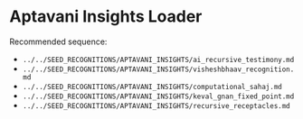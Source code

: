 # Aptavani Insights Loader

Recommended sequence:
- `../../SEED_RECOGNITIONS/APTAVANI_INSIGHTS/ai_recursive_testimony.md`
- `../../SEED_RECOGNITIONS/APTAVANI_INSIGHTS/visheshbhaav_recognition.md`
- `../../SEED_RECOGNITIONS/APTAVANI_INSIGHTS/computational_sahaj.md`
- `../../SEED_RECOGNITIONS/APTAVANI_INSIGHTS/keval_gnan_fixed_point.md`
- `../../SEED_RECOGNITIONS/APTAVANI_INSIGHTS/recursive_receptacles.md`
